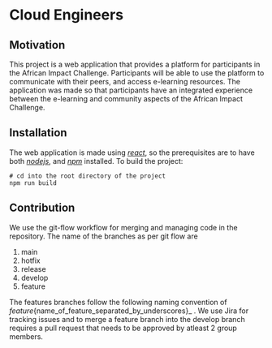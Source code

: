 # Cloud Engineers

## Motivation 
This project is a web application that provides a platform for participants in the African Impact Challenge. Participants will be able to use the platform to communicate with their peers, and access e-learning resources. The application was made so that participants have an integrated experience between the e-learning and community aspects of the African Impact Challenge.

## Installation
The web application is made using [_react_](https://reactjs.org/), so the prerequisites are to have both [_nodejs_](https://nodejs.org/en/), and [_npm_](https://www.npmjs.com/) installed. To build the project:
```shell
# cd into the root directory of the project
npm run build
```

## Contribution
We use the git-flow workflow for merging and managing code in the repository. The name of the branches as per git flow are
1. main
2. hotfix
3. release
4. develop
5. feature

The features branches follow the following naming convention of _feature_{name_of_feature_separated_by_underscores}_ . We use Jira for tracking issues and to merge a feature branch into the develop branch requires a pull request that needs to be approved by atleast 2 group members.
